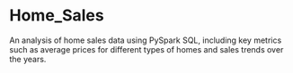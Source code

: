 # Home_Sales
An analysis of home sales data using PySpark SQL, including key metrics such as average prices for different types of homes and sales trends over the years.
